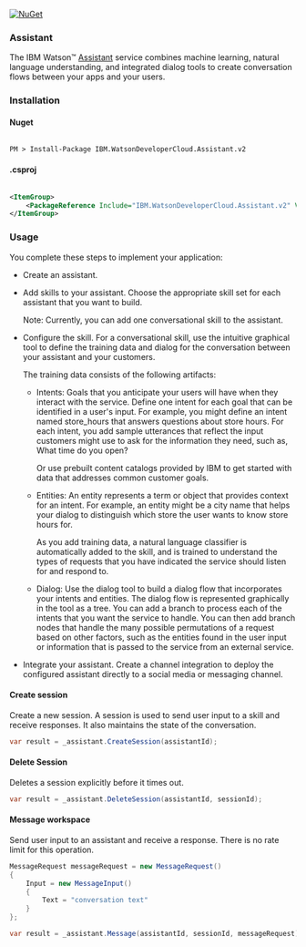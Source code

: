 [![NuGet](https://img.shields.io/badge/nuget-v2.7.0-green.svg?style=flat)](https://www.nuget.org/packages/IBM.WatsonDeveloperCloud.Assistant.v2/)

### Assistant

The IBM Watson™ [Assistant][assistant] service combines machine learning, natural language understanding, and integrated dialog tools to create conversation flows between your apps and your users.

### Installation
#### Nuget
```

PM > Install-Package IBM.WatsonDeveloperCloud.Assistant.v2

```
#### .csproj
```xml

<ItemGroup>
    <PackageReference Include="IBM.WatsonDeveloperCloud.Assistant.v2" Version="2.7.0" />
</ItemGroup>

```
### Usage
You complete these steps to implement your application:

* Create an assistant.

* Add skills to your assistant. Choose the appropriate skill set for each assistant that you want to build.

    Note: Currently, you can add one conversational skill to the assistant.

* Configure the skill. For a conversational skill, use the intuitive graphical tool to define the training data and dialog for the conversation between your assistant and your customers.

    The training data consists of the following artifacts:

    * Intents: Goals that you anticipate your users will have when they interact with the service. Define one intent for each goal that can be identified in a user's input. For example, you might define an intent named store_hours that answers questions about store hours. For each intent, you add sample utterances that reflect the input customers might use to ask for the information they need, such as, What time do you open?

        Or use prebuilt content catalogs provided by IBM to get started with data that addresses common customer goals.

    * Entities: An entity represents a term or object that provides context for an intent. For example, an entity might be a city name that helps your dialog to distinguish which store the user wants to know store hours for.

        As you add training data, a natural language classifier is automatically added to the skill, and is trained to understand the types of requests that you have indicated the service should listen for and respond to.

    * Dialog: Use the dialog tool to build a dialog flow that incorporates your intents and entities. The dialog flow is represented graphically in the tool as a tree. You can add a branch to process each of the intents that you want the service to handle. You can then add branch nodes that handle the many possible permutations of a request based on other factors, such as the entities found in the user input or information that is passed to the service from an external service.

* Integrate your assistant. Create a channel integration to deploy the configured assistant directly to a social media or messaging channel.

#### Create session
Create a new session. A session is used to send user input to a skill and receive responses. It also maintains the state of the conversation.
```cs
var result = _assistant.CreateSession(assistantId);
```

#### Delete Session
Deletes a session explicitly before it times out.
```cs
var result = _assistant.DeleteSession(assistantId, sessionId);
```

#### Message workspace
Send user input to an assistant and receive a response. There is no rate limit for this operation.
```cs
MessageRequest messageRequest = new MessageRequest()
{
    Input = new MessageInput()
    {
        Text = "conversation text"
    }
};

var result = _assistant.Message(assistantId, sessionId, messageRequest);
```

[assistant]:https://console.bluemix.net/docs/services/assistant/index.html

